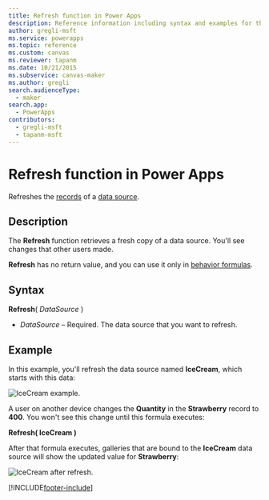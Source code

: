 ```yaml
---
title: Refresh function in Power Apps
description: Reference information including syntax and examples for the Refresh function in Power Apps.
author: gregli-msft
ms.service: powerapps
ms.topic: reference
ms.custom: canvas
ms.reviewer: tapanm
ms.date: 10/21/2015
ms.subservice: canvas-maker
ms.author: gregli
search.audienceType: 
  - maker
search.app: 
  - PowerApps
contributors:
  - gregli-msft
  - tapanm-msft
---
```

# Refresh function in Power Apps
Refreshes the [records](../working-with-tables.md#records) of a [data source](../working-with-data-sources.md).

## Description
The **Refresh** function retrieves a fresh copy of a data source.  You'll see changes that other users made.

**Refresh** has no return value, and you can use it only in [behavior formulas](../working-with-formulas-in-depth.md).

## Syntax
**Refresh**( *DataSource* )

* *DataSource* – Required. The data source that you want to refresh.

## Example
In this example, you'll refresh the data source named **IceCream**, which starts with this data:

![IceCream example.](media/function-refresh/icecream.png)

A user on another device changes the **Quantity** in the **Strawberry** record to **400**.  You won't see this change until this formula executes:

**Refresh( IceCream )**

After that formula executes, galleries that are bound to the **IceCream** data source will show the updated value for **Strawberry**:

![IceCream after refresh.](media/function-refresh/icecream-after.png)



[!INCLUDE[footer-include](../../../includes/footer-banner.md)]
